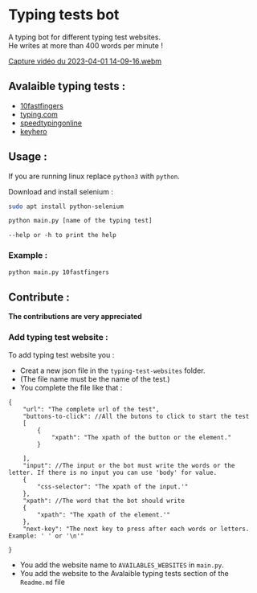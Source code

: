 # Typing tests bot
A typing bot for different typing test websites.
<br>
He writes at more than 400 words per minute !

[Capture vidéo du 2023-04-01 14-09-16.webm](https://user-images.githubusercontent.com/96385330/229289271-99cd5867-789e-412a-bbfd-22e8496ed651.webm)

## Avalaible typing tests :
- [10fastfingers](https://10fastfingers.com)
- [typing.com](https://typing.com)
- [speedtypingonline](https://speedtypingonline.com)
- [keyhero](https://keyhero.com)

## Usage :
 If you are running linux replace `python3` with `python`.

Download and install selenium :
```bash
sudo apt install python-selenium
```
```bash
python main.py [name of the typing test]
```
`--help or -h to print the help`
### Example :
```bash
python main.py 10fastfingers
```
## Contribute :
<b>The contributions are very appreciated</b>
### Add typing test website :
To add typing test website you :
- Creat a new json file in the `typing-test-websites` folder. 
- (The file name must be the name of the test.)
- You complete the file like that : 

```jsonc
{
    "url": "The complete url of the test",
    "buttons-to-click": //All the butons to click to start the test
    [
        {
            "xpath": "The xpath of the button or the element." 
        }
        
    ],
    "input": //The input or the bot must write the words or the letter. If there is no input you can use 'body' for value.
    {
        "css-selector": "The xpath of the input.'" 
    },
    "xpath": //The word that the bot should write
    {
        "xpath": "The xpath of the element.'" 
    }, 
    "next-key": "The next key to press after each words or letters. Example: ' ' or '\n'"

}
```
- You add the website name to `AVAILABLES_WEBSITES` in `main.py`.
- You add the website to the Avalaible typing tests section of the `Readme.md` file
